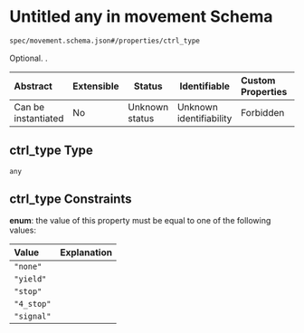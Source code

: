 # Untitled any in movement Schema

```txt
spec/movement.schema.json#/properties/ctrl_type
```

Optional. .


| Abstract            | Extensible | Status         | Identifiable            | Custom Properties | Additional Properties | Access Restrictions | Defined In                                                                      |
| :------------------ | ---------- | -------------- | ----------------------- | :---------------- | --------------------- | ------------------- | ------------------------------------------------------------------------------- |
| Can be instantiated | No         | Unknown status | Unknown identifiability | Forbidden         | Allowed               | none                | [movement.schema.json\*](../../out/movement.schema.json "open original schema") |

## ctrl_type Type

`any`

## ctrl_type Constraints

**enum**: the value of this property must be equal to one of the following values:

| Value      | Explanation |
| :--------- | ----------- |
| `"none"`   |             |
| `"yield"`  |             |
| `"stop"`   |             |
| `"4_stop"` |             |
| `"signal"` |             |
